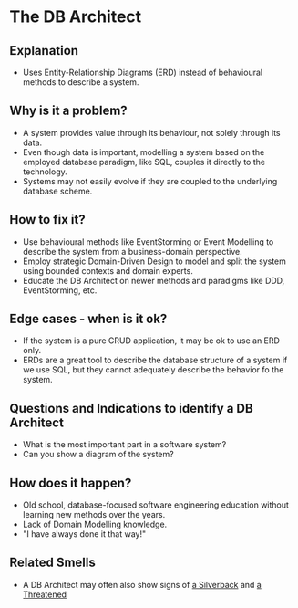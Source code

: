 # The DB Architect
## Explanation
* Uses Entity-Relationship Diagrams (ERD) instead of behavioural methods to describe a system.

## Why is it a problem?
* A system provides value through its behaviour, not solely through its data.
* Even though data is important, modelling a system based on the employed database paradigm, like SQL, couples it directly to the technology.
* Systems may not easily evolve if they are coupled to the underlying database scheme.

## How to fix it?
* Use behavioural methods like EventStorming or Event Modelling to describe the system from a business-domain perspective.
* Employ strategic Domain-Driven Design to model and split the system using bounded contexts and domain experts.
* Educate the DB Architect on newer methods and paradigms like DDD, EventStorming, etc.

## Edge cases - when is it ok?
* If the system is a pure CRUD application, it may be ok to use an ERD only.
* ERDs are a great tool to describe the database structure of a system if we use SQL, but they cannot adequately describe the behavior fo the system.

## Questions and Indications to identify a DB Architect
* What is the most important part in a software system?
* Can you show a diagram of the system?

## How does it happen?
* Old school, database-focused software engineering education without learning new methods over the years.
* Lack of Domain Modelling knowledge.
* "I have always done it that way!"

## Related Smells
* A DB Architect may often also show signs of [a Silverback](The-Silverback.md) and [a Threatened](The-Threatened.md)
